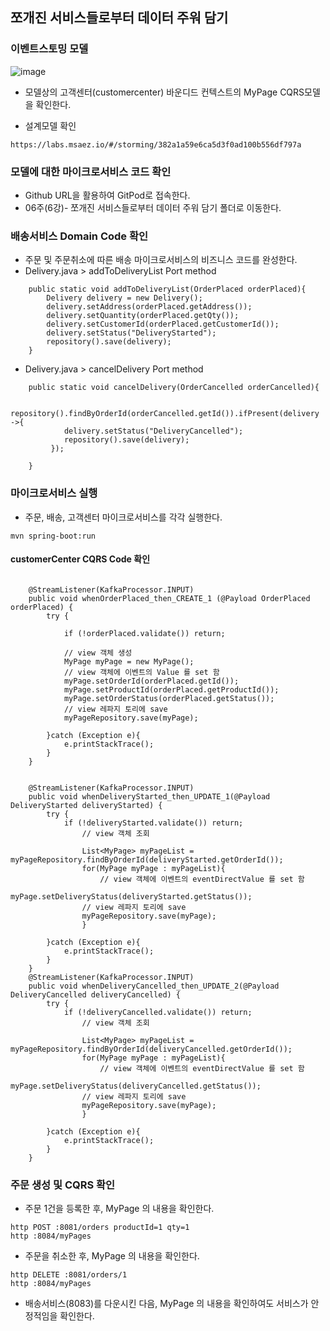 ## 쪼개진 서비스들로부터 데이터 주워 담기


### 이벤트스토밍 모델

![image](https://user-images.githubusercontent.com/35618409/222625299-13416d48-ef82-4fb8-93e9-f56cc1a204d1.png)

- 모델상의 고객센터(customercenter) 바운디드 컨텍스트의 MyPage CQRS모델을 확인한다.

- 설계모델 확인
```
https://labs.msaez.io/#/storming/382a1a59e6ca5d3f0ad100b556df797a
```

### 모델에 대한 마이크로서비스 코드 확인

- Github URL을 활용하여 GitPod로 접속한다.
- 06주(6강)- 쪼개진 서비스들로부터 데이터 주워 담기 폴더로 이동한다.


### 배송서비스 Domain Code 확인
- 주문 및 주문취소에 따른 배송 마이크로서비스의 비즈니스 코드를 완성한다.
- Delivery.java > addToDeliveryList Port method
```
    public static void addToDeliveryList(OrderPlaced orderPlaced){
        Delivery delivery = new Delivery();
        delivery.setAddress(orderPlaced.getAddress());
        delivery.setQuantity(orderPlaced.getQty());
        delivery.setCustomerId(orderPlaced.getCustomerId());
        delivery.setStatus("DeliveryStarted");
        repository().save(delivery);
    }
```

- Delivery.java > cancelDelivery Port method
```
    public static void cancelDelivery(OrderCancelled orderCancelled){
       
        repository().findByOrderId(orderCancelled.getId()).ifPresent(delivery ->{
            delivery.setStatus("DeliveryCancelled");
            repository().save(delivery);
         });
        
    }
```


### 마이크로서비스 실행
- 주문, 배송, 고객센터 마이크로서비스를 각각 실행한다.
```
mvn spring-boot:run
```


#### customerCenter CQRS Code 확인
```

    @StreamListener(KafkaProcessor.INPUT)
    public void whenOrderPlaced_then_CREATE_1 (@Payload OrderPlaced orderPlaced) {
        try {

            if (!orderPlaced.validate()) return;

            // view 객체 생성
            MyPage myPage = new MyPage();
            // view 객체에 이벤트의 Value 를 set 함
            myPage.setOrderId(orderPlaced.getId());
            myPage.setProductId(orderPlaced.getProductId());
            myPage.setOrderStatus(orderPlaced.getStatus());
            // view 레파지 토리에 save
            myPageRepository.save(myPage);

        }catch (Exception e){
            e.printStackTrace();
        }
    }


    @StreamListener(KafkaProcessor.INPUT)
    public void whenDeliveryStarted_then_UPDATE_1(@Payload DeliveryStarted deliveryStarted) {
        try {
            if (!deliveryStarted.validate()) return;
                // view 객체 조회

                List<MyPage> myPageList = myPageRepository.findByOrderId(deliveryStarted.getOrderId());
                for(MyPage myPage : myPageList){
                    // view 객체에 이벤트의 eventDirectValue 를 set 함
                    myPage.setDeliveryStatus(deliveryStarted.getStatus());
                // view 레파지 토리에 save
                myPageRepository.save(myPage);
                }

        }catch (Exception e){
            e.printStackTrace();
        }
    }
    @StreamListener(KafkaProcessor.INPUT)
    public void whenDeliveryCancelled_then_UPDATE_2(@Payload DeliveryCancelled deliveryCancelled) {
        try {
            if (!deliveryCancelled.validate()) return;
                // view 객체 조회

                List<MyPage> myPageList = myPageRepository.findByOrderId(deliveryCancelled.getOrderId());
                for(MyPage myPage : myPageList){
                    // view 객체에 이벤트의 eventDirectValue 를 set 함
                    myPage.setDeliveryStatus(deliveryCancelled.getStatus());
                // view 레파지 토리에 save
                myPageRepository.save(myPage);
                }

        }catch (Exception e){
            e.printStackTrace();
        }
    }

```

### 주문 생성 및 CQRS 확인

- 주문 1건을 등록한 후, MyPage 의 내용을 확인한다.
```
http POST :8081/orders productId=1 qty=1
http :8084/myPages
```

- 주문을 취소한 후, MyPage 의 내용을 확인한다.
```
http DELETE :8081/orders/1
http :8084/myPages
```

- 배송서비스(8083)를 다운시킨 다음, MyPage 의 내용을 확인하여도 서비스가 안정적임을 확인한다. 